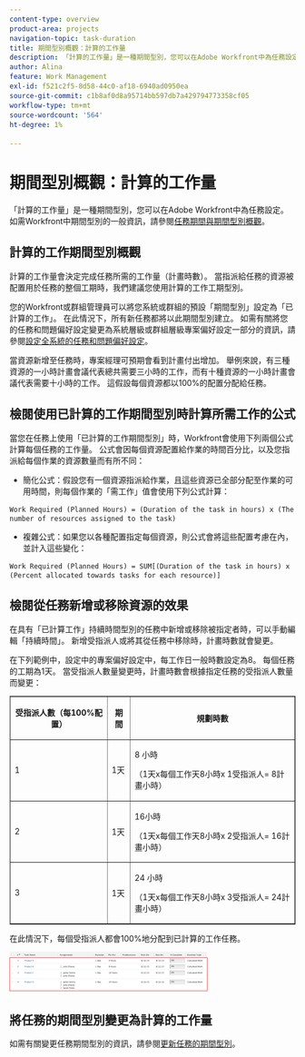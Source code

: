 ```yaml
---
content-type: overview
product-area: projects
navigation-topic: task-duration
title: 期間型別概觀：計算的工作量
description: 「計算的工作量」是一種期間型別，您可以在Adobe Workfront中為任務設定。 如需Workfront中期間型別的一般資訊，請參閱任務期間與期間型別概觀。
author: Alina
feature: Work Management
exl-id: f521c2f5-8d58-44c0-af18-6940ad0950ea
source-git-commit: c1b8af0d8a95714bb597db7a429794773358cf05
workflow-type: tm+mt
source-wordcount: '564'
ht-degree: 1%

---
```


# 期間型別概觀：計算的工作量

「計算的工作量」是一種期間型別，您可以在Adobe Workfront中為任務設定。 如需Workfront中期間型別的一般資訊，請參閱[任務期間與期間型別概觀](../../../manage-work/tasks/taskdurtn/task-duration-and-duration-type.md)。

## 計算的工作期間型別概觀

計算的工作量會決定完成任務所需的工作量（計畫時數）。 當指派給任務的資源被配置用於任務的整個工期時，我們建議您使用計算的工作工期型別。

您的Workfront或群組管理員可以將您系統或群組的預設「期間型別」設定為「已計算的工作」。 在此情況下，所有新任務都將以此期間型別建立。 如需有關將您的任務和問題偏好設定變更為系統層級或群組層級專案偏好設定一部分的資訊，請參閱[設定全系統的任務和問題偏好設定](../../../administration-and-setup/set-up-workfront/configure-system-defaults/set-task-issue-preferences.md)。

當資源新增至任務時，專案經理可預期會看到計畫付出增加。 舉例來說，有三種資源的一小時計畫會議代表總共需要三小時的工作，而有十種資源的一小時計畫會議代表需要十小時的工作。 這假設每個資源都以100%的配置分配給任務。

## 檢閱使用已計算的工作期間型別時計算所需工作的公式

當您在任務上使用「已計算的工作期間型別」時，Workfront會使用下列兩個公式計算每個任務的工作量。 公式會因每個資源配置給作業的時間百分比，以及您指派給每個作業的資源數量而有所不同：

* 簡化公式：假設您有一個資源指派給作業，且這些資源已全部分配至作業的可用時間，則每個作業的「需工作」值會使用下列公式計算：

```
Work Required (Planned Hours) = (Duration of the task in hours) x (The number of resources assigned to the task)
```

* 複雜公式：如果您以各種配置指定每個資源，則公式會將這些配置考慮在內，並計入這些變化：

```
Work Required (Planned Hours) = SUM[(Duration of the task in hours) x (Percent allocated towards tasks for each resource)]
```

## 檢閱從任務新增或移除資源的效果

在具有「已計算工作」持續時間型別的任務中新增或移除被指定者時，可以手動編輯「持續時間」。 新增受指派人或將其從任務中移除時，計畫時數就會變更。

在下列範例中，設定中的專案偏好設定中，每工作日一般時數設定為8。 每個任務的工期為1天。 當受指派人數量變更時，計畫時數會根據指定任務的受指派人數量而變更：

<table border="1" cellspacing="15" cellpadding="1"> 
 <col> 
 <col> 
 <col> 
 <thead> 
  <tr> 
   <th> <p><strong>受指派人數（每100%配置）</strong> </p> </th> 
   <th> <p><strong>期間</strong> </p> </th> 
   <th> <p><strong>規劃時數</strong> </p> </th> 
  </tr> 
 </thead> 
 <tbody> 
  <tr> 
   <td> <p>1</p> </td> 
   <td> <p>1天</p> </td> 
   <td> <p>8 小時</p> <p>（1天x每個工作天8小時x 1受指派人= 8計畫小時）</p> </td> 
  </tr> 
  <tr> 
   <td> <p>2</p> </td> 
   <td> <p>1天</p> </td> 
   <td> <p>16小時</p> <p>（1天x每個工作天8小時x 2受指派人= 16計畫小時）</p> </td> 
  </tr> 
  <tr> 
   <td> <p>3</p> </td> 
   <td> <p>1天</p> </td> 
   <td> <p>24 小時</p> <p>（1天x每個工作天8小時x 3受指派人= 24計畫小時）</p> </td> 
  </tr> 
 </tbody> 
</table>

在此情況下，每個受指派人都會100%地分配到已計算的工作任務。

![](assets/calcwork-350x71.png)

## 將任務的期間型別變更為計算的工作量

如需有關變更任務期間型別的資訊，請參閱[更新任務的期間型別](../../../manage-work/tasks/taskdurtn/update-duration-type-of-task.md)。

<!--
<p data-mc-conditions="QuicksilverOrClassic.Draft mode">(NOTE: replaced with new article linked above)</p>
-->

<!--
<ol data-mc-conditions="QuicksilverOrClassic.Draft mode">
<li value="1">Go to a task for which you want to change the Duration Type.</li>
<li value="2"> <p data-mc-conditions="QuicksilverOrClassic.Quicksilver">Click <strong>Task Details</strong> in the left panel, then in the Overview area double click <strong>Duration Type</strong>. </p> </li>
<li value="3">Select <strong>Calculated Work</strong> from the drop-down menu.</li>
<li value="4">Click <strong>Save</strong> <strong>Changes</strong>.</li>
</ol>
-->
